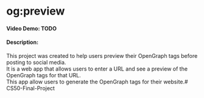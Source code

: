 # og:preview
#### Video Demo: TODO
#### Description:
This project was created to help users preview their OpenGraph tags before posting to social media.\
It is a web app that allows users to enter a URL and see a preview of the OpenGraph tags for that URL.\
This app allow users to generate the OpenGraph tags for their website.# CS50-Final-Project
